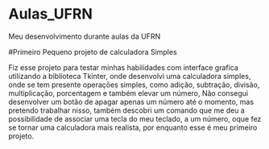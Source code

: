 # Aulas_UFRN
Meu desenvolvimento durante aulas da UFRN

#Primeiro Pequeno projeto de calculadora Simples

Fiz esse projeto para testar minhas habilidades com interface grafica utilizando a biblioteca Tkinter, onde desenvolvi uma calculadora simples, onde se tem presente operações simples, como adição, subtração, divisão, multiplicação, porcentagem e também elevar um número, Não consegui desenvolver um botão de apagar apenas um número até o momento, mas pretendo trabalhar nisso, também descobri um comando que me deu a possibilidade de associar uma tecla do meu teclado, a um número, oque fez se tornar uma calculadora mais realista, por enquanto esse é meu primeiro projeto.